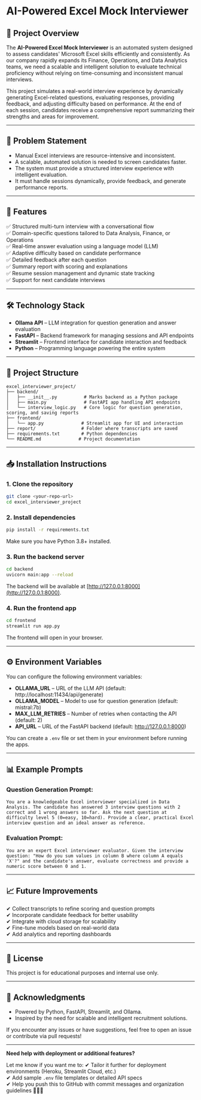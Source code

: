 # AI-Powered Excel Mock Interviewer

## 📖 Project Overview

The **AI-Powered Excel Mock Interviewer** is an automated system designed to assess candidates' Microsoft Excel skills efficiently and consistently. As our company rapidly expands its Finance, Operations, and Data Analytics teams, we need a scalable and intelligent solution to evaluate technical proficiency without relying on time-consuming and inconsistent manual interviews.

This project simulates a real-world interview experience by dynamically generating Excel-related questions, evaluating responses, providing feedback, and adjusting difficulty based on performance. At the end of each session, candidates receive a comprehensive report summarizing their strengths and areas for improvement.

---

## 🎯 Problem Statement

- Manual Excel interviews are resource-intensive and inconsistent.
- A scalable, automated solution is needed to screen candidates faster.
- The system must provide a structured interview experience with intelligent evaluation.
- It must handle sessions dynamically, provide feedback, and generate performance reports.

---

## 🚀 Features

✅ Structured multi-turn interview with a conversational flow  
✅ Domain-specific questions tailored to Data Analysis, Finance, or Operations  
✅ Real-time answer evaluation using a language model (LLM)  
✅ Adaptive difficulty based on candidate performance  
✅ Detailed feedback after each question  
✅ Summary report with scoring and explanations  
✅ Resume session management and dynamic state tracking  
✅ Support for next candidate interviews  

---

## 🛠 Technology Stack

- **Ollama API** – LLM integration for question generation and answer evaluation  
- **FastAPI** – Backend framework for managing sessions and API endpoints  
- **Streamlit** – Frontend interface for candidate interaction and feedback  
- **Python** – Programming language powering the entire system  

---

## 📂 Project Structure

```
excel_interviewer_project/
├── backend/
│   ├── __init__.py          # Marks backend as a Python package
│   ├── main.py              # FastAPI app handling API endpoints
│   └── interview_logic.py   # Core logic for question generation, scoring, and saving reports
├── frontend/
│   └── app.py              # Streamlit app for UI and interaction
├── report/                 # Folder where transcripts are saved
├── requirements.txt        # Python dependencies
└── README.md              # Project documentation
```

---

## 📥 Installation Instructions

### 1. Clone the repository

```bash
git clone <your-repo-url>
cd excel_interviewer_project
```

### 2. Install dependencies

```bash
pip install -r requirements.txt
```

Make sure you have Python 3.8+ installed.

### 3. Run the backend server

```bash
cd backend
uvicorn main:app --reload
```

The backend will be available at [http://127.0.0.1:8000](http://127.0.0.1:8000).

### 4. Run the frontend app

```bash
cd frontend
streamlit run app.py
```

The frontend will open in your browser.

---

## ⚙ Environment Variables

You can configure the following environment variables:

- **OLLAMA_URL** – URL of the LLM API (default: http://localhost:11434/api/generate)
- **OLLAMA_MODEL** – Model to use for question generation (default: mistral:7b)
- **MAX_LLM_RETRIES** – Number of retries when contacting the API (default: 2)
- **API_URL** – URL of the FastAPI backend (default: http://127.0.0.1:8000)

You can create a `.env` file or set them in your environment before running the apps.

---

## 📊 Example Prompts

### Question Generation Prompt:
```
You are a knowledgeable Excel interviewer specialized in Data Analysis. The candidate has answered 3 interview questions with 2 correct and 1 wrong answers so far. Ask the next question at difficulty level 5 (0=easy, 10=hard). Provide a clear, practical Excel interview question and an ideal answer as reference.
```

### Evaluation Prompt:
```
You are an expert Excel interviewer evaluator. Given the interview question: "How do you sum values in column B where column A equals 'X'?" and the candidate's answer, evaluate correctness and provide a numeric score between 0 and 1.
```

---

## 📈 Future Improvements

✔ Collect transcripts to refine scoring and question prompts  
✔ Incorporate candidate feedback for better usability  
✔ Integrate with cloud storage for scalability  
✔ Fine-tune models based on real-world data  
✔ Add analytics and reporting dashboards  

---

## 📜 License

This project is for educational purposes and internal use only.

---

## 🙌 Acknowledgments

- Powered by Python, FastAPI, Streamlit, and Ollama.
- Inspired by the need for scalable and intelligent recruitment solutions.

If you encounter any issues or have suggestions, feel free to open an issue or contribute via pull requests!

---

**Need help with deployment or additional features?**

Let me know if you want me to:
✔ Tailor it further for deployment environments (Heroku, Streamlit Cloud, etc.)  
✔ Add sample `.env` file templates or detailed API specs  
✔ Help you push this to GitHub with commit messages and organization guidelines 📂📑✅